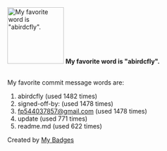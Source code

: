 <img src="https://github.com/my-badges/my-badges/blob/master/src/all-badges/favorite-word/favorite-word.png?raw=true" alt="My favorite word is &quot;abirdcfly&quot;." title="My favorite word is &quot;abirdcfly&quot;." width="128">
<strong>My favorite word is &quot;abirdcfly&quot;.</strong>
<br><br>

My favorite commit message words are:

1. abirdcfly (used 1482 times)
2. signed-off-by: (used 1478 times)
3. <fp544037857@gmail.com> (used 1478 times)
4. update (used 771 times)
5. readme.md (used 622 times)


Created by <a href="https://github.com/my-badges/my-badges">My Badges</a>